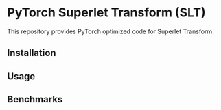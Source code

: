 # PyTorch Superlet Transform (SLT)
This repository provides PyTorch optimized code for Superlet Transform.

## Installation

## Usage

## Benchmarks
